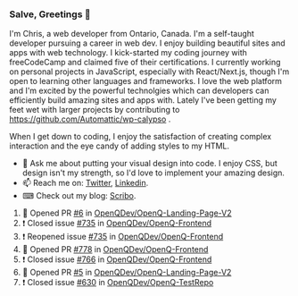 ### Salve, Greetings 👋

I'm Chris, a web developer from Ontario, Canada. I'm a self-taught developer pursuing a career in web dev. I enjoy building beautiful sites and apps with web technology.
I kick-started my coding journey with freeCodeCamp and claimed five of their certifications.  I currently working on personal projects in JavaScript, especially with React/Next.js, though I'm open to learning other languages and frameworks. I love the web platform and I'm excited by the powerful technolgies which can developers can efficiently build amazing sites and apps with. Lately I've been getting my feet wet with larger projects by contributing to https://github.com/Automattic/wp-calypso .

When I get down to coding, I enjoy the satisfaction of creating complex interaction and the eye candy of adding styles to my HTML. 

- 💬 Ask me about putting your visual design into code. I enjoy CSS, but design isn't my strength, so I'd love to implement your amazing design.
- 📫 Reach me on: [Twitter](https://twitter.com/Christo28120856), [Linkedin](https://www.linkedin.com/in/christopher-stevers-07b9a5204/).
- ⌨ Check out my blog: [Scribo](https://christopherstevers.cf).
<!--
**Christopher-Stevers/Christopher-Stevers** is a ✨ _special_ ✨ repository because its `README.md` (this file) appears on your GitHub profile.

Here are some ideas to get you started:

- 🔭 I’m currently working on ...
- 🌱 I’m currently learning ...
- 👯 I’m looking to collaborate on ...
- 🤔 I’m looking for help with ...
- 😄 Pronouns: ...
- ⚡ Fun fact: ...
-->

<!--START_SECTION:activity-->
1. 💪 Opened PR [#6](https://github.com/OpenQDev/OpenQ-Landing-Page-V2/pull/6) in [OpenQDev/OpenQ-Landing-Page-V2](https://github.com/OpenQDev/OpenQ-Landing-Page-V2)
2. ❗️ Closed issue [#735](https://github.com/OpenQDev/OpenQ-Frontend/issues/735) in [OpenQDev/OpenQ-Frontend](https://github.com/OpenQDev/OpenQ-Frontend)
3. ❗️ Reopened issue [#735](https://github.com/OpenQDev/OpenQ-Frontend/issues/735) in [OpenQDev/OpenQ-Frontend](https://github.com/OpenQDev/OpenQ-Frontend)
4. 💪 Opened PR [#778](https://github.com/OpenQDev/OpenQ-Frontend/pull/778) in [OpenQDev/OpenQ-Frontend](https://github.com/OpenQDev/OpenQ-Frontend)
5. ❗️ Closed issue [#766](https://github.com/OpenQDev/OpenQ-Frontend/issues/766) in [OpenQDev/OpenQ-Frontend](https://github.com/OpenQDev/OpenQ-Frontend)
6. 💪 Opened PR [#5](https://github.com/OpenQDev/OpenQ-Landing-Page-V2/pull/5) in [OpenQDev/OpenQ-Landing-Page-V2](https://github.com/OpenQDev/OpenQ-Landing-Page-V2)
7. ❗️ Closed issue [#630](https://github.com/OpenQDev/OpenQ-TestRepo/issues/630) in [OpenQDev/OpenQ-TestRepo](https://github.com/OpenQDev/OpenQ-TestRepo)
<!--END_SECTION:activity-->
